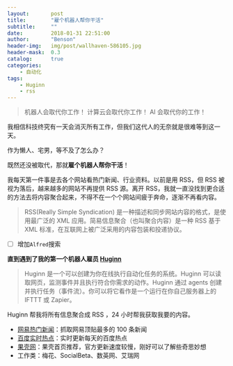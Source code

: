 ```yaml
---
layout:       post
title:        "雇个机器人帮你干活"
subtitle:     ""
date:         2018-01-31 22:51:00
author:       "Benson"
header-img:   img/post/wallhaven-586105.jpg
header-mask:  0.3
catalog:      true
categories:
    - 自动化
tags:
    - Huginn
    - rss
---
```


> 机器人会取代你工作！
计算云会取代你工作！
AI 会取代你的工作！

我相信科技终究有一天会消灭所有工作，但我们这代人的无奈就是很难等到这一天。

作为懒人、宅男，等不及了怎么办？

既然还没被取代，那就**雇个机器人帮你干活**！

我每天第一件事是去各个网站看热门新闻、行业资料。以前是用 RSS，但 RSS 被视为落后，越来越多的网站不再提供 RSS 源。离开 RSS，我就一直没找到更合适的方法去将内容聚合起来，不得不在一个个网站间疲于奔命，逐渐不再看内容。

> RSS(Really Simple Syndication) 是一种描述和同步网站内容的格式，是使用最广泛的 XML 应用。简易信息聚合（也叫聚合内容）是一种 RSS 基于 XML 标准，在互联网上被广泛采用的内容包装和投递协议。

- [ ] 增加`Alfred`搜索

**直到遇到了我的第一个机器人雇员 [Huginn](https://github.com/huginn/huginn )**

> Huginn 是一个可以创建为你在线执行自动化任务的系统。Huginn 可以读取网页，监测事件并且执行符合你需求的动作。Huginn 通过 agents 创建并执行任务（事件流）。你可以将它看作是一个运行在你自己服务器上的 IFTTT 或 Zapier。

Huginn 帮我将所有信息聚合成 RSS ，24 小时帮我获取我要的内容。

* [网易热门新闻](http://news.163.com/rank)：抓取网易顶贴最多的 100 条新闻
* [百度实时热点](http://top.baidu.com/buzz?b=1)：实时更新每天的百度热点
* [果壳网](https://www.guokr.com/)：果壳首页推荐，官方更新速度较慢，刚好可以了解些奇思妙想
* 工作类：梅花、SocialBeta、数英网、艾瑞网
